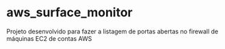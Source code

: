 # aws_surface_monitor
Projeto desenvolvido para fazer a listagem de portas abertas no firewall de máquinas EC2 de contas AWS

